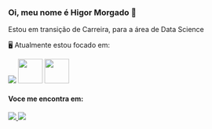### Oi, meu nome é Higor Morgado 👋
Estou em transição de Carreira, para a área de Data Science

🖥️ Atualmente estou focado em:

<div display="inline">
  <img src="https://img.shields.io/badge/power_bi-F2C811?style=for-the-badge&logo=powerbi&logoColor=black" />
  <img width="50" heigth="50" src="https://cdn.jsdelivr.net/gh/devicons/devicon/icons/python/python-original-wordmark.svg" />
  <img width="50" heigth="50" src="https://cdn.jsdelivr.net/gh/devicons/devicon/icons/pandas/pandas-original-wordmark.svg" />
 <div>
   
  
#### Voce me encontra em:

<a href="https://www.linkedin.com/in/higor-morgado">
  <img src="https://img.shields.io/badge/linkedin-%230077B5.svg?style=for-the-badge&logo=linkedin&logoColor=white)" />
</a> 

<a href="https://www.instagram.com/higormorgado/">
  <img src="https://img.shields.io/badge/Instagram-%23E4405F.svg?style=for-the-badge&logo=Instagram&logoColor=white)" />
</a> 
   
 
